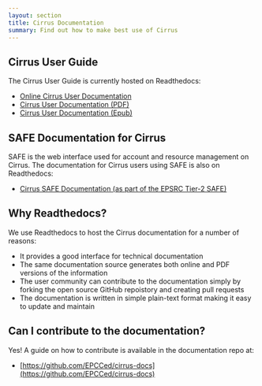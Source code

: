 ```yaml
---
layout: section
title: Cirrus Documentation
summary: Find out how to make best use of Cirrus
---
```


## Cirrus User Guide

The Cirrus User Guide is currently hosted on Readthedocs:

* [Online Cirrus User Documentation](http://cirrus.readthedocs.io)
* [Cirrus User Documentation (PDF)](http://readthedocs.org/projects/cirrus/downloads/pdf/master/)
* [Cirrus User Documentation (Epub)](http://readthedocs.org/projects/cirrus/downloads/epub/master/)

## SAFE Documentation for Cirrus

SAFE is the web interface used for account and resource management on Cirrus.
The documentation for Cirrus users using SAFE is also on Readthedocs:

* [Cirrus SAFE Documentation (as part of the EPSRC Tier-2 SAFE)](http://tier2-safe.readthedocs.io)

## Why Readthedocs?

We use Readthedocs to host the Cirrus documentation for a number of reasons:

* It provides a good interface for technical documentation
* The same documentation source generates both online and PDF versions
  of the information
* The user community can contribute to the documentation simply by
  forking the open source GitHub repoistory and creating pull requests
* The documentation is written in simple plain-text format making it
  easy to update and maintain

## Can I contribute to the documentation?

Yes! A guide on how to contribute is available in the documentation repo at:

* [https://github.com/EPCCed/cirrus-docs](https://github.com/EPCCed/cirrus-docs)

